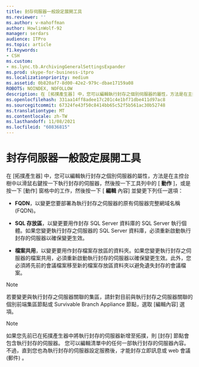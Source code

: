 ```yaml
---
title: 封存伺服器一般設定展開工具
ms.reviewer: ''
ms.author: v-mahoffman
author: HowlinWolf-92
manager: serdars
audience: ITPro
ms.topic: article
f1.keywords:
- CSH
ms.custom:
- ms.lync.tb.ArchivingGeneralSettingsExpander
ms.prod: skype-for-business-itpro
ms.localizationpriority: medium
ms.assetid: 0b820af7-8d00-42e2-979c-dbae17159a08
ROBOTS: NOINDEX, NOFOLLOW
description: 在 [拓撲產生器] 中，您可以編輯執行封存之個別伺服器的屬性，方法是在主控台樹中以滑鼠右鍵按一下執行封存的伺服器，然後按一下工具列中的 [動作]，或是按一下 [動作] 窗格中的工作，然後按一下 [編輯內容] 並變更下列任一選項：
ms.openlocfilehash: 331aa14ff8adee17c201c4e1bf71dbe411d97ac8
ms.sourcegitcommit: 67324fe43f50c8414bb65c52f5b561ac30b52748
ms.translationtype: MT
ms.contentlocale: zh-TW
ms.lasthandoff: 11/08/2021
ms.locfileid: "60836815"
---
```

# <a name="archiving-server-general-settings-expander"></a>封存伺服器一般設定展開工具
 
在 [拓撲產生器] 中，您可以編輯執行封存之個別伺服器的屬性，方法是在主控台樹中以滑鼠右鍵按一下執行封存的伺服器，然後按一下工具列中的 [ **動作** ]，或是按一下 [動作] 窗格中的工作，然後按一下 [ **編輯** 內容] 並變更下列任一選項：
  
- **FQDN**，以變更您要部署為執行封存之伺服器的原有伺服器完整網域名稱 (FQDN)。
    
- **SQL 存放區**，以變更要用作封存 SQL Server 資料庫的 SQL Server 執行個體。如果您變更執行封存之伺服器的 SQL Server 資料庫，必須重新啟動執行封存的伺服器以確保變更生效。
    
- **檔案共用**，以變更要用作封存檔案存放區的資料夾。如果您變更執行封存之伺服器的檔案共用，必須重新啟動執行封存的伺服器以確保變更生效。此外，您必須將先前的會議檔案移至新的檔案存放區資料夾以避免遺失封存的會議檔案。
    
> [!NOTE]
> 若要變更與執行封存之伺服器關聯的集區，請針對目前與執行封存之伺服器關聯的個別前端集區節點或 Survivable Branch Appliance 節點，選取 [編輯內容] 選項。
  
> [!NOTE]
> 如果您先前已在拓撲產生器中將執行封存的伺服器新增至拓撲，則 [封存] 節點會包含執行封存的伺服器。 您可以編輯清單中的任何一部執行封存的伺服器內容。 不過，直到您也為執行封存的伺服器設定服務後，才能封存立即訊息或 web 會議 (郵件) 。 
  

